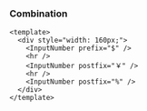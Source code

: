 ### Combination

<!--start-code-->

```vue
<template>
  <div style="width: 160px;">
    <InputNumber prefix="$" />
    <hr />
    <InputNumber postfix="￥" />
    <hr />
    <InputNumber postfix="%" />
  </div>
</template>
```

<!--end-code-->

